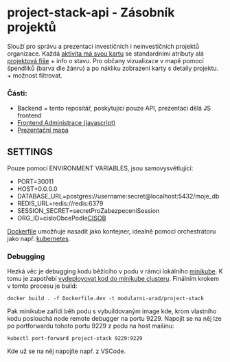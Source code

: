 # project-stack-api - Zásobník projektů

Slouží pro správu a prezentaci investičních i neinvestičních projektů organizace. 
Každá [aktivita má svou kartu](http://www.projektmanazer.cz/sites/default/files/dokumenty/1-4projektovyzamer.pdf) se standardními atributy alá [projektová fiše](https://www.infoz.cz/projektova-fise/) + info o stavu.
Pro občany vizualizace v mapě pomocí špendliků (barva dle žánru) a po nákliku zobrazení karty s detaily projektu. + možnost filtrovat.

### Části: 
- Backend = tento repositář, poskytující pouze API, prezentaci dělá JS frontend
- [Frontend Administrace (javascript)](https://github.com/modularni-urad/project-stack-webclient)
- [Prezentační mapa](https://github.com/modularni-urad/project-stack-webclient/tree/master/mapa)

## SETTINGS

Pouze pomocí ENVIRONMENT VARIABLES, jsou samovysvětlující:
- PORT=30011
- HOST=0.0.0.0
- DATABASE_URL=postgres://username:secret@localhost:5432/moje_db
- REDIS_URL=redis://redis:6379
- SESSION_SECRET=secretProZabezpeceniSession
- ORG_ID=cisloObcePodle[CISOB](http://apl.czso.cz/iSMS/cisdet.jsp?kodcis=43)

[Dockerfile](Dockerfile) umožňuje nasadit jako kontejner,
idealně pomocí orchestrátoru jako např. [kubernetes](https://kubernetes.io/).

### Debugging

Hezká věc je debugging kodu běžícího v podu v rámci lokálního [minikube](https://github.com/kubernetes/minikube).
K tomu je zapotřebí [vydeployovat kod do minikube clusteru](https://medium.com/swlh/how-to-run-locally-built-docker-images-in-kubernetes-b28fbc32cc1d).
Finálním krokem v tomto procesu je build:
```
docker build . -f Dockerfile.dev -t modularni-urad/project-stack
```

Pak minikube zařídí běh podu s vybuildovaným image kde, krom vlastního kodu
poslouchá node remote debugger na portu 9229.
Napojit se na něj lze po portforwardu tohoto portu 9229 z podu na host mašinu:
```
kubectl port-forward project-stack 9229:9229
```
Kde už se na něj napojíte např. z VSCode.